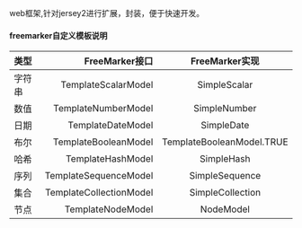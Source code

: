 web框架,针对jersey2进行扩展，封装，便于快速开发。

#### freemarker自定义模板说明

| 类型 |FreeMarker接口|FreeMarker实现|
|:----|----:|:---:|
|字符串|TemplateScalarModel|SimpleScalar|
|数值| TemplateNumberModel |	SimpleNumber|
|日期|	TemplateDateModel	|SimpleDate|
|布尔	|TemplateBooleanModel |	TemplateBooleanModel.TRUE |
|哈希|	TemplateHashModel |	SimpleHash|
|序列 |	TemplateSequenceModel |	SimpleSequence |
|集合	|TemplateCollectionModel |	SimpleCollection |
节点	|TemplateNodeModel	|NodeModel|